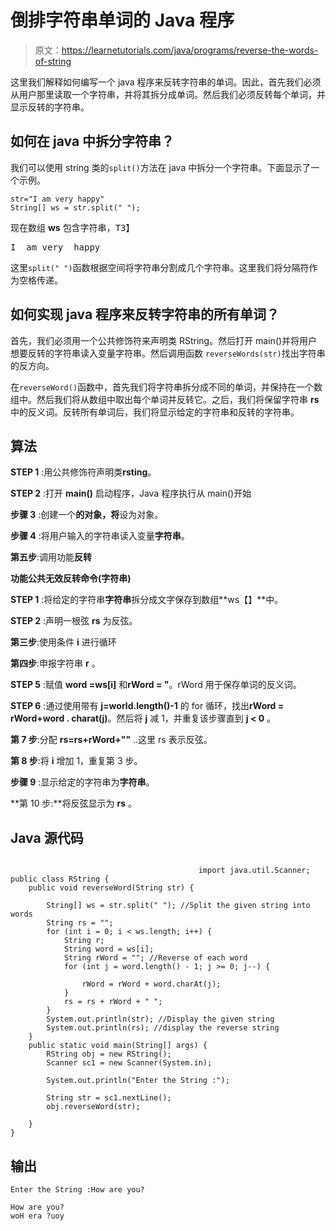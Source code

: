 # 倒排字符串单词的 Java 程序

> 原文：<https://learnetutorials.com/java/programs/reverse-the-words-of-string>

这里我们解释如何编写一个 java 程序来反转字符串的单词。因此，首先我们必须从用户那里读取一个字符串，并将其拆分成单词。然后我们必须反转每个单词，并显示反转的字符串。

## 如何在 java 中拆分字符串？

我们可以使用 string 类的`split()`方法在 java 中拆分一个字符串。下面显示了一个示例。

```
str="I am very happy"
String[] ws = str.split(" "); 

```

现在数组 **ws** 包含字符串，<samp>T3】</samp>

<samp>I  am very  happy</samp>

这里`split(" ")`函数根据空间将字符串分割成几个字符串。这里我们将分隔符作为空格传递。

## 如何实现 java 程序来反转字符串的所有单词？

首先，我们必须用一个公共修饰符来声明类 RString。然后打开 main()并将用户想要反转的字符串读入变量字符串。然后调用函数 `reverseWords(str)`找出字符串的反方向。

在`reverseWord()`函数中，首先我们将字符串拆分成不同的单词，并保持在一个数组中。然后我们将从数组中取出每个单词并反转它。之后，我们将保留字符串 **rs** 中的反义词。反转所有单词后，我们将显示给定的字符串和反转的字符串。

## 算法

**STEP 1** :用公共修饰符声明类**rsting**。

**STEP 2** :打开 **main()** 启动程序，Java 程序执行从 main()开始

**步骤 3** :创建一个**的对象，将**设为对象。

**步骤 4** :将用户输入的字符串读入变量**字符串**。

**第五步**:调用功能**反转**

**功能公共无效反转命令(字符串)**

**STEP 1** :将给定的字符串**字符串**拆分成文字保存到数组**ws【】**中。

**STEP 2** :声明一根弦 **rs** 为反弦。

**第三步**:使用条件 **i** 进行循环

**第四步**:申报字符串 **r** 。

**STEP 5** :赋值 **word =ws[i]** 和**rWord = "**。rWord 用于保存单词的反义词。

**STEP 6** :通过使用带有 **j=world.length()-1** 的 for 循环，找出**rWord = rWord+word . charat(j)**。然后将 **j** 减 1，并重复该步骤直到 **j < 0** 。

**第 7 步**:分配 **rs=rs+rWord+""** ..这里 rs 表示反弦。

**第 8 步**:将 **i** 增加 1，重复第 3 步。

**步骤 9** :显示给定的字符串为**字符串**。

**第 10 步:**将反弦显示为 **rs** 。

## Java 源代码

```

                                          import java.util.Scanner;
public class RString {
    public void reverseWord(String str) {

        String[] ws = str.split(" "); //Split the given string into words
        String rs = "";
        for (int i = 0; i < ws.length; i++) {
            String r;
            String word = ws[i];
            String rWord = ""; //Reverse of each word
            for (int j = word.length() - 1; j >= 0; j--) {

                rWord = rWord + word.charAt(j);
            }
            rs = rs + rWord + " ";
        }
        System.out.println(str); //Display the given string
        System.out.println(rs); //display the reverse string
    }
    public static void main(String[] args) {
        RString obj = new RString();
        Scanner sc1 = new Scanner(System.in);

        System.out.println("Enter the String :");

        String str = sc1.nextLine();
        obj.reverseWord(str);

    }
}

```

## 输出

```
Enter the String :How are you?

How are you?
woH era ?uoy 
```